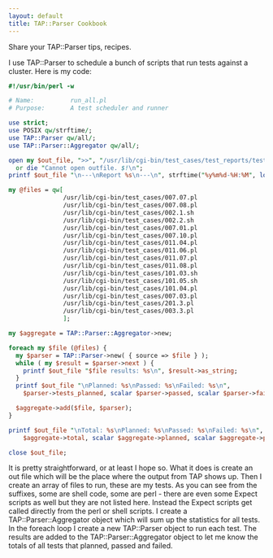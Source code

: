 ```yaml
---
layout: default
title: TAP::Parser Cookbook
---
```


Share your TAP::Parser tips, recipes.

I use TAP::Parser to schedule a bunch of scripts that run tests against a cluster. Here is my code:

```perl
#!/usr/bin/perl -w

# Name:          run_all.pl
# Purpose:       A test scheduler and runner

use strict;
use POSIX qw/strftime/;
use TAP::Parser qw/all/;
use TAP::Parser::Aggregator qw/all/;

open my $out_file, ">>", "/usr/lib/cgi-bin/test_cases/test_reports/test_report.txt"
  or die "Cannot open outfile. $!\n";
printf $out_file "\n---\nReport %s\n---\n", strftime("%y%m%d-%H:%M", localtime);

my @files = qw[
               /usr/lib/cgi-bin/test_cases/007.07.pl
               /usr/lib/cgi-bin/test_cases/007.08.pl
               /usr/lib/cgi-bin/test_cases/002.1.sh
               /usr/lib/cgi-bin/test_cases/002.2.sh
               /usr/lib/cgi-bin/test_cases/007.01.pl
               /usr/lib/cgi-bin/test_cases/007.10.pl
               /usr/lib/cgi-bin/test_cases/011.04.pl
               /usr/lib/cgi-bin/test_cases/011.06.pl
               /usr/lib/cgi-bin/test_cases/011.07.pl
               /usr/lib/cgi-bin/test_cases/011.08.pl
               /usr/lib/cgi-bin/test_cases/101.03.sh
               /usr/lib/cgi-bin/test_cases/101.05.sh
               /usr/lib/cgi-bin/test_cases/101.04.pl
               /usr/lib/cgi-bin/test_cases/007.03.pl
               /usr/lib/cgi-bin/test_cases/201.3.pl
               /usr/lib/cgi-bin/test_cases/003.3.pl
               ];

my $aggregate = TAP::Parser::Aggregator->new;

foreach my $file (@files) {
  my $parser = TAP::Parser->new( { source => $file } );
  while ( my $result = $parser->next ) {
    printf $out_file "$file results: %s\n", $result->as_string;
  }
  printf $out_file "\nPlanned: %s\nPassed: %s\nFailed: %s\n", 
    $parser->tests_planned, scalar $parser->passed, scalar $parser->failed;

  $aggregate->add($file, $parser);
}

printf $out_file "\nTotal: %s\nPlanned: %s\nPassed: %s\nFailed: %s\n", 
    $aggregate->total, scalar $aggregate->planned, scalar $aggregate->passed, scalar $aggregate->failed;

close $out_file;
```

It is pretty straightforward, or at least I hope so. What it does is create an out file which will be the place where the output from TAP shows up. Then I create an array of files to run, these are my tests. As you can see from the suffixes, some are shell code, some are perl - there are even some Expect scripts as well but they are not listed here. Instead the Expect scripts get called directly from the perl or shell scripts.
I create a TAP::Parser::Aggregator object which will sum up the statistics for all tests.
In the foreach loop I create a new TAP::Parser object to run each test. The results are added to the TAP::Parser::Aggregator object to let me know the totals of all tests that planned, passed and failed.
